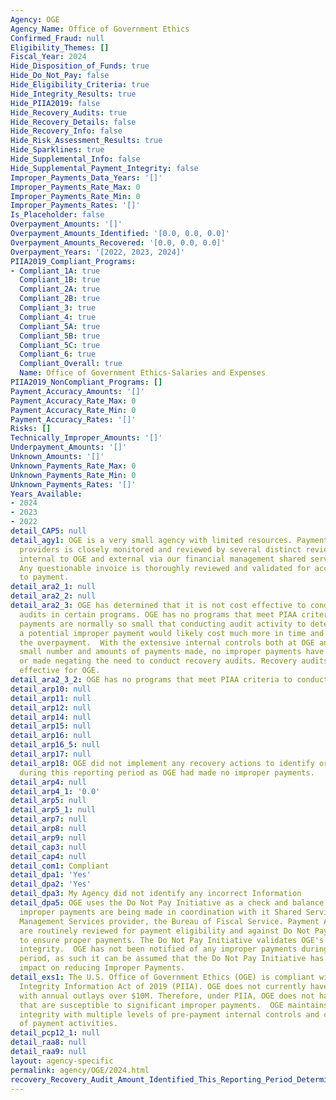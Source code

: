 ```yaml
---
Agency: OGE
Agency_Name: Office of Government Ethics
Confirmed_Fraud: null
Eligibility_Themes: []
Fiscal_Year: 2024
Hide_Disposition_of_Funds: true
Hide_Do_Not_Pay: false
Hide_Eligibility_Criteria: true
Hide_Integrity_Results: true
Hide_PIIA2019: false
Hide_Recovery_Audits: true
Hide_Recovery_Details: false
Hide_Recovery_Info: false
Hide_Risk_Assessment_Results: true
Hide_Sparklines: true
Hide_Supplemental_Info: false
Hide_Supplemental_Payment_Integrity: false
Improper_Payments_Data_Years: '[]'
Improper_Payments_Rate_Max: 0
Improper_Payments_Rate_Min: 0
Improper_Payments_Rates: '[]'
Is_Placeholder: false
Overpayment_Amounts: '[]'
Overpayment_Amounts_Identified: '[0.0, 0.0, 0.0]'
Overpayment_Amounts_Recovered: '[0.0, 0.0, 0.0]'
Overpayment_Years: '[2022, 2023, 2024]'
PIIA2019_Compliant_Programs:
- Compliant_1A: true
  Compliant_1B: true
  Compliant_2A: true
  Compliant_2B: true
  Compliant_3: true
  Compliant_4: true
  Compliant_5A: true
  Compliant_5B: true
  Compliant_5C: true
  Compliant_6: true
  Compliant_Overall: true
  Name: Office of Government Ethics-Salaries and Expenses
PIIA2019_NonCompliant_Programs: []
Payment_Accuracy_Amounts: '[]'
Payment_Accuracy_Rate_Max: 0
Payment_Accuracy_Rate_Min: 0
Payment_Accuracy_Rates: '[]'
Risks: []
Technically_Improper_Amounts: '[]'
Underpayment_Amounts: '[]'
Unknown_Amounts: '[]'
Unknown_Payments_Rate_Max: 0
Unknown_Payments_Rate_Min: 0
Unknown_Payments_Rates: '[]'
Years_Available:
- 2024
- 2023
- 2022
detail_CAP5: null
detail_agy1: OGE is a very small agency with limited resources. Payment to all service
  providers is closely monitored and reviewed by several distinct review levels both
  internal to OGE and external via our financial management shared service provider.
  Any questionable invoice is thoroughly reviewed and validated for accuracy prior
  to payment.
detail_ara2_1: null
detail_ara2_2: null
detail_ara2_3: OGE has determined that it is not cost effective to conduct recovery
  audits in certain programs. OGE has no programs that meet PIAA criteria and agency
  payments are normally so small that conducting audit activity to determine and resolve
  a potential improper payment would likely cost much more in time and effort than
  the overpayment.  With the extensive internal controls both at OGE and BFS and the
  small number and amounts of payments made, no improper payments have been identified
  or made negating the need to conduct recovery audits. Recovery audits are not cost
  effective for OGE.
detail_ara2_3_2: OGE has no programs that meet PIAA criteria to conduct recovery audits.
detail_arp10: null
detail_arp11: null
detail_arp12: null
detail_arp14: null
detail_arp15: null
detail_arp16: null
detail_arp16_5: null
detail_arp17: null
detail_arp18: OGE did not implement any recovery actions to identify or recover overpayments
  during this reporting period as OGE had made no improper payments.
detail_arp4: null
detail_arp4_1: '0.0'
detail_arp5: null
detail_arp5_1: null
detail_arp7: null
detail_arp8: null
detail_arp9: null
detail_cap3: null
detail_cap4: null
detail_com1: Compliant
detail_dpa1: 'Yes'
detail_dpa2: 'Yes'
detail_dpa3: My Agency did not identify any incorrect Information
detail_dpa5: OGE uses the Do Not Pay Initiative as a check and balance to ensure no
  improper payments are being made in coordination with it Shared Service Financial
  Management Services provider, the Bureau of Fiscal Service. Payment Activity reports
  are routinely reviewed for payment eligibility and against Do Not Pay databases
  to ensure proper payments. The Do Not Pay Initiative validates OGE's proper payment
  integrity.  OGE has not been notified of any improper payments during the reporting
  period, as such it can be assumed that the Do Not Pay Initiative has had a positive
  impact on reducing Improper Payments.
detail_exs1: The U.S. Office of Government Ethics (OGE) is compliant with the Payment
  Integrity Information Act of 2019 (PIIA). OGE does not currently have any programs
  with annual outlays over $10M. Therefore, under PIIA, OGE does not have any programs
  that are susceptible to significant improper payments.  OGE maintains proper payment
  integrity with multiple levels of pre-payment internal controls and constant monitoring
  of payment activities.
detail_pcp12_1: null
detail_raa8: null
detail_raa9: null
layout: agency-specific
permalink: agency/OGE/2024.html
recovery_Recovery_Audit_Amount_Identified_This_Reporting_Period_Determined_Not_Collectable_Rate: 0.0
---
```

